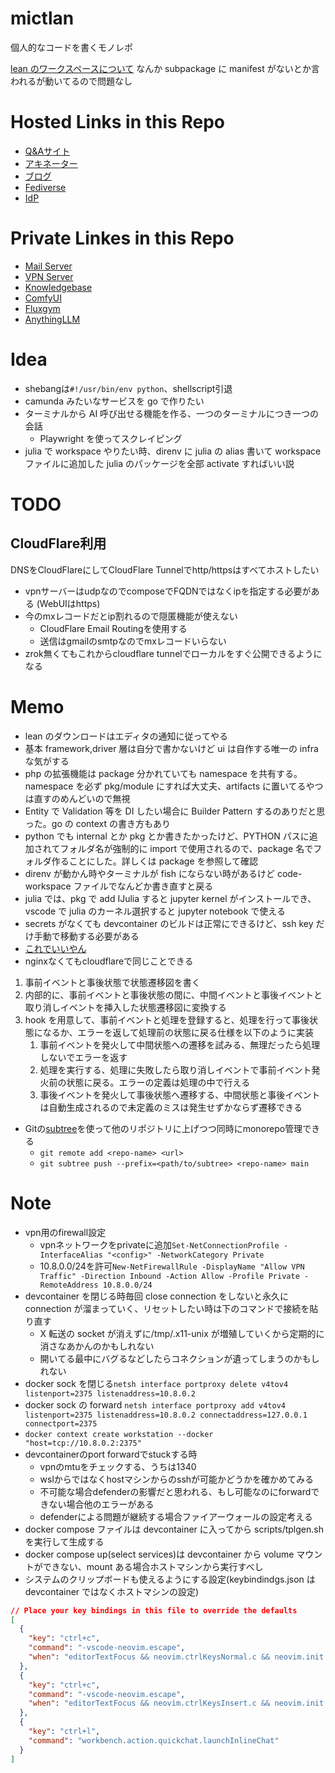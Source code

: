 # mictlan

個人的なコードを書くモノレポ

[lean のワークスペースについて](https://github.com/leanprover/lean4/blob/master/src/lake/README.md)
なんか subpackage に manifest がないとか言われるが動いてるので問題なし

# Hosted Links in this Repo

* [Q&Aサイト](https://answer.mictlan.site)
* [アキネーター](https://akinator.mictlan.site)
* [ブログ](https://blog.mictlan.site)
* [Fediverse](https://lemmy.mictlan.site)
* [IdP](https://auth.mictlan.site)

# Private Linkes in this Repo

* [Mail Server](https://mail.mictlan.site)
* [VPN Server](https://vpn.mictlan.site)
* [Knowledgebase](http://10.8.0.2:3010)
* [ComfyUI](http://10.8.0.2:8188)
* [Fluxgym](http://10.8.0.2:7860)
* [AnythingLLM](http://10.8.0.2:3001)

# Idea

- shebangは`#!/usr/bin/env python`、shellscript引退
- camunda みたいなサービスを go で作りたい
- ターミナルから AI 呼び出せる機能を作る、一つのターミナルにつき一つの会話
  - Playwright を使ってスクレイピング
- julia で workspace やりたい時、direnv に julia の alias 書いて workspace ファイルに追加した julia のパッケージを全部 activate すればいい説

# TODO

## CloudFlare利用
DNSをCloudFlareにしてCloudFlare Tunnelでhttp/httpsはすべてホストしたい
* vpnサーバーはudpなのでcomposeでFQDNではなくipを指定する必要がある (WebUIはhttps)
* 今のmxレコードだとip割れるので隠匿機能が使えない
  * CloudFlare Email Routingを使用する
  * 送信はgmailのsmtpなのでmxレコードいらない
* zrok無くてもこれからcloudflare tunnelでローカルをすぐ公開できるようになる

# Memo

- lean のダウンロードはエディタの通知に従ってやる
- 基本 framework,driver 層は自分で書かないけど ui は自作する唯一の infra な気がする
- php の拡張機能は package 分かれていても namespace を共有する。namespace を必ず pkg/module にすれば大丈夫、artifacts に置いてるやつは直すのめんどいので無視
- Entity で Validation 等を DI したい場合に Builder Pattern するのありだと思った。go の context の書き方もあり
- python でも internal とか pkg とか書きたかったけど、PYTHON パスに追加されてフォルダ名が強制的に import で使用されるので、package 名でフォルダ作ることにした。詳しくは package を参照して確認
- direnv が動かん時やターミナルが fish にならない時があるけど code-workspace ファイルでなんどか書き直すと戻る
- julia では、pkg で add IJulia すると jupyter kernel がインストールでき、vscode で julia のカーネル選択すると jupyter notebook で使える
- secrets がなくても devcontainer のビルドは正常にできるけど、ssh key だけ手動で移動する必要がある
- [これでいいやん](https://github.com/apache/incubator-answer?tab=readme-ov-file)
- nginxなくてもcloudflareで同じことできる
1. 事前イベントと事後状態で状態遷移図を書く
2. 内部的に、事前イベントと事後状態の間に、中間イベントと事後イベントと取り消しイベントを挿入した状態遷移図に変換する
3. hook を用意して、事前イベントと処理を登録すると、処理を行って事後状態になるか、エラーを返して処理前の状態に戻る仕様を以下のように実装
   1. 事前イベントを発火して中間状態への遷移を試みる、無理だったら処理しないでエラーを返す
   2. 処理を実行する、処理に失敗したら取り消しイベントで事前イベント発火前の状態に戻る。エラーの定義は処理の中で行える
   3. 事後イベントを発火して事後状態へ遷移する、中間状態と事後イベントは自動生成されるので未定義のミスは発生せずかならず遷移できる
- Gitの[subtree](https://github.com/git/git/tree/master/contrib/subtree)を使って他のリポジトリに上げつつ同時にmonorepo管理できる
  - `git remote add <repo-name> <url>`
  - `git subtree push --prefix=<path/to/subtree> <repo-name> main`

# Note

- vpn用のfirewall設定
  - vpnネットワークをprivateに追加`Set-NetConnectionProfile -InterfaceAlias "<config>" -NetworkCategory Private`
  - 10.8.0.0/24を許可`New-NetFirewallRule -DisplayName "Allow VPN Traffic" -Direction Inbound -Action Allow -Profile Private -RemoteAddress 10.8.0.0/24`
- devcontainer を閉じる時毎回 close connection をしないと永久に connection が溜まっていく、リセットしたい時は下のコマンドで接続を貼り直す
  - X 転送の socket が消えずに/tmp/.x11-unix が増殖していくから定期的に消さなあかんのかもしれない
  - 開いてる最中にバグるなどしたらコネクションが遺ってしまうのかもしれない
- docker sock を閉じる`netsh interface portproxy delete v4tov4 listenport=2375 listenaddress=10.8.0.2`
- docker sock の forward `netsh interface portproxy add v4tov4 listenport=2375 listenaddress=10.8.0.2 connectaddress=127.0.0.1 connectport=2375`
- `docker context create workstation --docker "host=tcp://10.8.0.2:2375"`
- devcontainerのport forwardでstuckする時
  - vpnのmtuをチェックする、うちは1340
  - wslからではなくhostマシンからのsshが可能かどうかを確かめてみる
  - 不可能な場合defenderの影響だと思われる、もし可能なのにforwardできない場合他のエラーがある
  - defenderによる問題が継続する場合ファイアーウォールの設定考える
- docker compose ファイルは devcontainer に入ってから scripts/tplgen.sh を実行して生成する
- docker compose up(select services)は devcontainer から volume マウントができない、mount ある場合ホストマシンから実行すべし
- システムのクリップボードも使えるようにする設定(keybindindgs.json は devcontainer ではなくホストマシンの設定)

```json
// Place your key bindings in this file to override the defaults
[
  {
    "key": "ctrl+c",
    "command": "-vscode-neovim.escape",
    "when": "editorTextFocus && neovim.ctrlKeysNormal.c && neovim.init && !dirtyDiffVisible && !findWidgetVisible && !inReferenceSearchEditor && !markersNavigationVisible && !notebookCellFocused && !notificationCenterVisible && !parameterHintsVisible && !referenceSearchVisible && neovim.mode == 'normal' && editorLangId not in 'neovim.editorLangIdExclusions'"
  },
  {
    "key": "ctrl+c",
    "command": "-vscode-neovim.escape",
    "when": "editorTextFocus && neovim.ctrlKeysInsert.c && neovim.init && neovim.mode != 'normal' && editorLangId not in 'neovim.editorLangIdExclusions'"
  },
  {
    "key": "ctrl+l",
    "command": "workbench.action.quickchat.launchInlineChat"
  }
]
```
